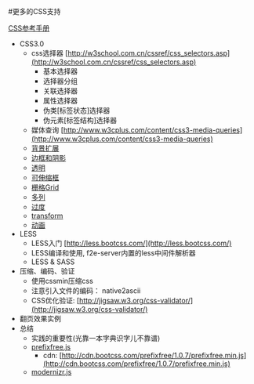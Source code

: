 #更多的CSS支持

[CSS参考手册](http://w3school.com.cn/cssref/index.asp)

- CSS3.0
    * css选择器 [http://w3school.com.cn/cssref/css_selectors.asp](http://w3school.com.cn/cssref/css_selectors.asp)
        * 基本选择器
        * 选择器分组
        * 关联选择器
        * 属性选择器
        * 伪类[标签状态]选择器
        * 伪元素[标签结构]选择器
    * 媒体查询 [http://www.w3cplus.com/content/css3-media-queries](http://www.w3cplus.com/content/css3-media-queries)
    * [背景扩展](http://w3school.com.cn/cssref/index.asp#background)
    * [边框和阴影](http://w3school.com.cn/cssref/index.asp#border)
    * [透明](http://w3school.com.cn/cssref/index.asp#color)
    * [可伸缩框](http://w3school.com.cn/cssref/index.asp#flexbox)
    * [栅格Grid](http://w3school.com.cn/cssref/index.asp#grid)
    * [多列](http://w3school.com.cn/cssref/index.asp#multicolumn)
    * [过度](http://w3school.com.cn/cssref/index.asp#transition)
    * [transform](http://w3school.com.cn/cssref/index.asp#transform)
    * [动画](http://w3school.com.cn/cssref/index.asp#animation)
- LESS
    * LESS入门 [http://less.bootcss.com/](http://less.bootcss.com/)
    * LESS编译和使用, f2e-server内置的less中间件解析器
    * LESS & SASS
- 压缩、编码、验证
    * 使用cssmin压缩css
    * 注意引入文件的编码： native2ascii
    * CSS优化验证: [http://jigsaw.w3.org/css-validator/](http://jigsaw.w3.org/css-validator/)
- 翻页效果实例
- 总结
    * 实践的重要性(光靠一本字典识字儿不靠谱)
    * [prefixfree.js](http://leaverou.github.io/prefixfree/)
        * cdn: [http://cdn.bootcss.com/prefixfree/1.0.7/prefixfree.min.js](http://cdn.bootcss.com/prefixfree/1.0.7/prefixfree.min.js)
    * [modernizr.js](http://modernizr.com/)
